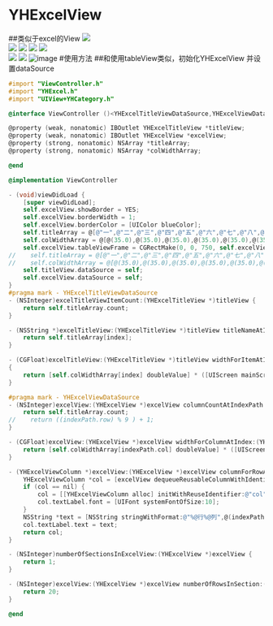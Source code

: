 # YHExcelView
##类似于excel的View
![](https://github.com/ShenYahui/YHExcelView/blob/master/1.png)  
![](https://github.com/ShenYahui/YHExcelView/blob/master/2.png) 
![](https://github.com/ShenYahui/YHExcelView/blob/master/3.png)
![](https://github.com/ShenYahui/YHExcelView/blob/master/4.png)
![](https://github.com/ShenYahui/YHExcelView/blob/master/5.png)  
![](https://github.com/ShenYahui/YHExcelView/blob/master/6.png)
![](https://github.com/ShenYahui/YHExcelView/blob/master/7.png)
![image](https://github.com/ShenYahui/YHExcelView/blob/master/8.png) 
#使用方法 
##和使用tableView类似，初始化YHExcelView 并设置dataSource
```Objective-C
#import "ViewController.h"
#import "YHExcel.h"
#import "UIView+YHCategory.h"

@interface ViewController ()<YHExcelTitleViewDataSource,YHExcelViewDataSource>

@property (weak, nonatomic) IBOutlet YHExcelTitleView *titleView;
@property (weak, nonatomic) IBOutlet YHExcelView *excelView;
@property (strong, nonatomic) NSArray *titleArray;
@property (strong, nonatomic) NSArray *colWidthArray;

@end

@implementation ViewController

- (void)viewDidLoad {
    [super viewDidLoad];
    self.excelView.showBorder = YES;
    self.excelView.borderWidth = 1;
    self.excelView.borderColor = [UIColor blueColor];
    self.titleArray = @[@"一",@"二",@"三",@"四",@"五",@"六",@"七",@"八",@"九",@"一",@"二",@"三",@"四",@"五",@"六",@"七",@"八",@"九"];
    self.colWidthArray = @[@(35.0),@(35.0),@(35.0),@(35.0),@(35.0),@(35.0),@(35.0),@(35.0),@(40.0),@(35.0),@(35.0),@(35.0),@(35.0),@(35.0),@(35.0),@(35.0),@(35.0),@(40.0)];
    self.excelView.tableViewFrame = CGRectMake(0, 0, 750, self.excelView.yh_height);//设置可横向滚动
//    self.titleArray = @[@"一",@"二",@"三",@"四",@"五",@"六",@"七",@"八",@"九"];
//    self.colWidthArray = @[@(35.0),@(35.0),@(35.0),@(35.0),@(35.0),@(35.0),@(35.0),@(35.0),@(40.0)];
    self.titleView.dataSource = self;
    self.excelView.dataSource = self;
}
#pragma mark - YHExcelTitleViewDataSource
- (NSInteger)excelTitleViewItemCount:(YHExcelTitleView *)titleView {
    return self.titleArray.count;
}

- (NSString *)excelTitleView:(YHExcelTitleView *)titleView titleNameAtIndex:(NSInteger)index {
    return self.titleArray[index];
}

- (CGFloat)excelTitleView:(YHExcelTitleView *)titleView widthForItemAtIndex:(NSInteger)index
{
    return [self.colWidthArray[index] doubleValue] * ([UIScreen mainScreen].bounds.size.width/320);
}

#pragma mark - YHExcelViewDataSource
- (NSInteger)excelView:(YHExcelView *)excelView columnCountAtIndexPath:(NSIndexPath *)indexPath {
    return self.titleArray.count;
//    return ((indexPath.row) % 9 ) + 1;
}

- (CGFloat)excelView:(YHExcelView *)excelView widthForColumnAtIndex:(YHExcelViewIndexPath *)indexPath {
    return [self.colWidthArray[indexPath.col] doubleValue] * ([UIScreen mainScreen].bounds.size.width/320);
}

- (YHExcelViewColumn *)excelView:(YHExcelView *)excelView columnForRowAtIndexPath:(YHExcelViewIndexPath *)indexPath {
    YHExcelViewColumn *col = [excelView dequeueReusableColumnWithIdentifier:@"col"];
    if (col == nil) {
        col = [[YHExcelViewColumn alloc] initWithReuseIdentifier:@"col"];
        col.textLabel.font = [UIFont systemFontOfSize:10];
    }
    NSString *text = [NSString stringWithFormat:@"%@行%@列",@(indexPath.row),@(indexPath.col)];
    col.textLabel.text = text;
    return col;
}

- (NSInteger)numberOfSectionsInExcelView:(YHExcelView *)excelView {
    return 1;
}

- (NSInteger)excelView:(YHExcelView *)excelView numberOfRowsInSection:(NSInteger)section {
    return 20;
}

@end

